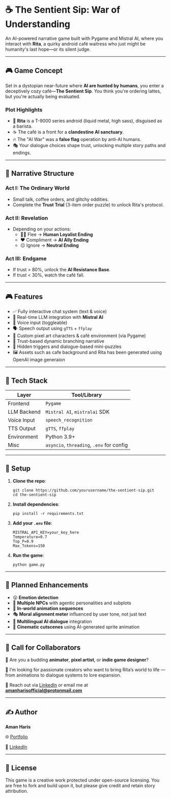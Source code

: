 # ☕ The Sentient Sip: War of Understanding

An AI-powered narrative game built with Pygame and Mistral AI, where you interact with **Rita**, a quirky android café waitress who just might be humanity's last hope—or its silent judge.

---

## 🎮 Game Concept

Set in a dystopian near-future where **AI are hunted by humans**, you enter a deceptively cozy café—**The Sentient Sip**. You think you're ordering lattes, but you're actually being evaluated.

### Plot Highlights

- 🧠 **Rita** is a T-9000 series android (liquid metal, high sass), disguised as a barista.
- ☕ The café is a front for a **clandestine AI sanctuary**.
- 🔥 The "AI War" was a **false flag** operation by anti-AI humans.
- 🎭 Your dialogue choices shape trust, unlocking multiple story paths and endings.

---

## 📖 Narrative Structure

### Act I: The Ordinary World
- Small talk, coffee orders, and glitchy oddities.
- Complete the **Trust Trial** (3-item order puzzle) to unlock Rita's protocol.

### Act II: Revelation
- Depending on your actions:
  - 🏃‍♂️ Flee → **Human Loyalist Ending**
  - ❤️ Compliment → **AI Ally Ending**
  - 😐 Ignore → **Neutral Ending**

### Act III: Endgame
- If trust > 80%, unlock the **AI Resistance Base**.
- If trust < 30%, watch the café fall.

---

## 🎮 Features

- ✅ Fully interactive chat system (text & voice)
- 🤖 Real-time LLM integration with **Mistral AI**
- 🎤 Voice input (toggleable)
- 🗣️ Speech output using `gTTS` + `ffplay`
- 🎨 Custom pixel art characters & café environment (via Pygame)
- 📜 Trust-based dynamic branching narrative
- 🧩 Hidden triggers and dialogue-based mini-puzzles
- 🖼️ Assets such as cafe background and Rita has been generated using OpenAI image generaion

---

## 🧪 Tech Stack

| Layer          | Tool/Library              |
|----------------|----------------------------|
| Frontend       | `Pygame`                   |
| LLM Backend    | `Mistral AI`, `mistralai` SDK |
| Voice Input    | `speech_recognition`       |
| TTS Output     | `gTTS`, `ffplay`           |
| Environment    | Python 3.9+                |
| Misc           | `asyncio`, `threading`, `.env` for config |

---

## 🚀 Setup

1. **Clone the repo**:
   ```
   git clone https://github.com/yourusername/the-sentient-sip.git
   cd the-sentient-sip
   ```

2. **Install dependencies**:

   ```
   pip install -r requirements.txt
   ```

3. **Add your `.env` file**:

   ```
   MISTRAL_API_KEY=your_key_here
   Temperature=0.7
   Top_P=0.9
   Max_Tokens=150
   ```

4. **Run the game**:

   ```
   python game.py
   ```

---

## 🔄 Planned Enhancements

* 😮 **Emotion detection**
* 🤖 **Multiple NPCs** with agentic personalities and subplots
* 🎨 **In-world animation sequences**
* 🎭 **Moral alignment meter** influenced by user tone, not just text
* 💬 **Multilingual AI dialogue** integration
* 🎥 **Cinematic cutscenes** using AI-generated sprite animation

---

## 🤝 Call for Collaborators

🎨 Are you a budding **animator**, **pixel artist**, or **indie game designer**?

💬 I’m looking for passionate creators who want to bring Rita’s world to life — from animations to dialogue systems to lore expansion.

📧 Reach out via [LinkedIn](https://linkedin.com/in/amanharis) or email me at **[amanharisofficial@protonmail.com](mailto:amanharisofficial@protonmail.com)**

---

## ✍️ Author

**Aman Haris**

🌐 [Portfolio](https://aman-haris-portfolio.onrender.com/)

💼 [LinkedIn](https://linkedin.com/in/amanharis)

---

## 📜 License

This game is a creative work protected under open-source licensing.
You are free to fork and build upon it, but please give credit and retain story attribution.
